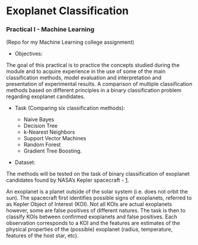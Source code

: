 # Exoplanet Classification
### Practical I - Machine Learning
(Repo for my Machine Learning college assignment)

- Objectives:

The goal of this practical is to practice the concepts studied during the module and to acquire experience in the use of some of the main classification methods, model evaluation and interpretation and presentation of experimental results. A comparison of multiple classification methods based on different principles in a binary classification problem regarding exoplanet candidates.

- Task (Comparing six classification methods): 
    - Naive Bayes
    - Decision Tree
    - k-Nearest Neighbors
    - Support Vector Machines
    - Random Forest
    - Gradient Tree Boosting. 

- Dataset:

The methods will be tested on the task of binary classification of exoplanet candidates found by NASA’s Kepler spacecraft - [1](https://exoplanetarchive.ipac.caltech.edu/).

An exoplanet is a planet outside of the solar system (i.e. does not orbit the sun). The spacecraft first identifies possible signs of exoplanets, referred to as Kepler Object of Interest (KOI). Not all KOIs are actual exoplanets however, some are false positives of different natures. The task is then to classify KOIs between confirmed exoplanets and false positives. Each observation corresponds to a KOI and the features are estimates of the physical properties of the (possible) exoplanet (radius, temperature, features of the host star, etc). 
